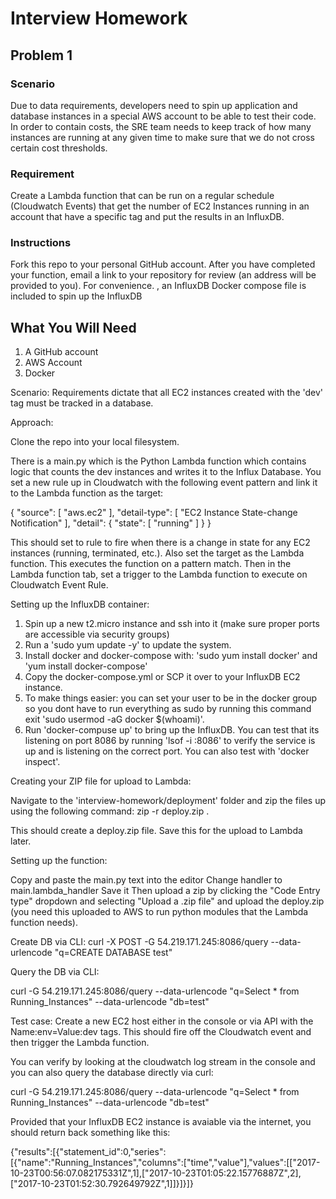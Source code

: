 # Interview Homework


## Problem 1

### Scenario
Due to data requirements, developers need to spin up application and database instances in a special AWS account to be able to test their code.  In order to contain costs, the SRE team needs to keep track of how many instances are running at any given time to make sure that we do not cross certain cost thresholds.

### Requirement
Create a Lambda function that can be run on a regular schedule (Cloudwatch Events) that get the number of EC2 Instances running in an account that have a specific tag and put the results in an InfluxDB.

### Instructions
Fork this repo to your personal GitHub account.  After you have completed your function, email a link to your repository for review (an address will be provided to you).  For convenience. , an InfluxDB Docker compose file is included to spin up the InfluxDB

## What You Will Need
1.  A GitHub account
2.  AWS Account
3.  Docker

Scenario:
Requirements dictate that all EC2 instances created with the 'dev' tag must be tracked in a database.

Approach:

Clone the repo into your local filesystem.

There is a main.py which is the Python Lambda function which contains logic that counts the dev instances and writes it to the Influx Database.
You set a new rule up in Cloudwatch with the following event pattern and link it to the Lambda function as the target:

{
"source": [
  "aws.ec2"
],
"detail-type": [
  "EC2 Instance State-change Notification"
],
"detail": {
  "state": [
    "running"
  ]
}
}

This should set to rule to fire when there is a change in state for any EC2 instances (running, terminated, etc.).
Also set the target as the Lambda function. This executes the function on a pattern match.
Then in the Lambda function tab, set a trigger to the Lambda function to execute on Cloudwatch Event Rule.

Setting up the InfluxDB container:

1) Spin up a new t2.micro instance and ssh into it (make sure proper ports are accessible via security groups)
2) Run a 'sudo yum update -y' to update the system.
3) Install docker and docker-compose with: 'sudo yum install docker' and 'yum install docker-compose'
4) Copy the docker-compose.yml or SCP it over to your InfluxDB EC2 instance.
5) To make things easier: you can set your user to be in the docker group so you dont have to run everything as sudo
by running this command exit 'sudo usermod -aG docker $(whoami)'.
6) Run 'docker-compuse up' to bring up the InfluxDB. You can test that its listening on port 8086 by running 'lsof -i :8086'
to verify the service is up and is listening on the correct port. You can also test with 'docker inspect'.


Creating your ZIP file for upload to Lambda:

Navigate to the 'interview-homework/deployment' folder and zip the files up using the following command:
    zip -r deploy.zip .

This should create a deploy.zip file. Save this for the upload to Lambda later.

Setting up the function:

Copy and paste the main.py text into the editor
Change handler to main.lambda_handler
Save it
Then upload a zip by clicking the "Code Entry type" dropdown and selecting "Upload a .zip file" and upload the deploy.zip (you need this uploaded to AWS to run python modules that the Lambda function needs).

Create DB via CLI:
curl -X POST -G 54.219.171.245:8086/query --data-urlencode "q=CREATE DATABASE test"

Query the DB via CLI:

curl -G 54.219.171.245:8086/query --data-urlencode "q=Select * from Running_Instances" --data-urlencode "db=test"

Test case:
Create a new EC2 host either in the console or via API with the Name:env=Value:dev tags.
This should fire off the Cloudwatch event and then trigger the Lambda function.

You can verify by looking at the cloudwatch log stream in the console and you can
also query the database directly via curl:

curl -G 54.219.171.245:8086/query --data-urlencode "q=Select * from Running_Instances" --data-urlencode "db=test"

Provided that your InfluxDB EC2 instance is avaiable via the internet, you should return back something like this:

{"results":[{"statement_id":0,"series":[{"name":"Running_Instances","columns":["time","value"],"values":[["2017-10-23T00:56:07.082175331Z",1],["2017-10-23T01:05:22.15776887Z",2],["2017-10-23T01:52:30.792649792Z",1]]}]}]}
